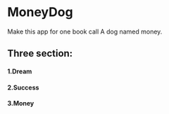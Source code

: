 # MoneyDog
Make this app for one book call A dog named money.

Three section:</br>
--
#### 1.Dream

#### 2.Success

#### 3.Money

